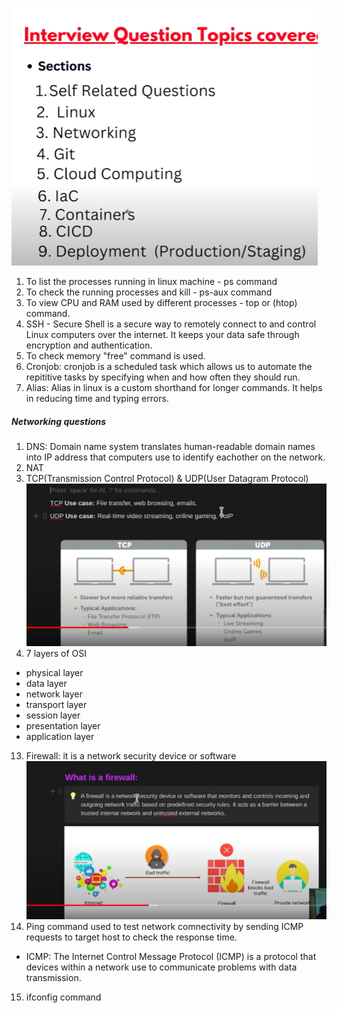 ![preview](images/interview%20topics.png)
1. To list the processes running in linux machine - ps command
2. To check the running processes and kill - ps-aux command
3. To view CPU and RAM used by different processes - top or (htop) command.
4. SSH - Secure Shell is a secure way to remotely connect to and control Linux computers over the internet. It keeps your data safe through encryption and authentication.
5. To check memory "free" command is used.
6. Cronjob: cronjob is a scheduled task which allows us to automate the repititive tasks by specifying when and how often they should run.
7. Alias: Alias in linux is a custom shorthand for longer commands. It helps in reducing time and typing errors.
##### Networking questions
1. DNS: Domain name system translates human-readable domain names into IP address that computers use to identify eachother on the network.
10. NAT
11. TCP(Transmission Control Protocol) & UDP(User Datagram Protocol)
![preview](Images/Tcp_udp.png)
12. 7 layers of OSI
* physical layer
* data layer
* network layer
* transport layer
* session layer
* presentation layer
* application layer
13. Firewall: it is a network security device or software 
![preview](Images/firewall.png)
14. Ping command used to test network comnectivity by sending ICMP requests to target host to check the response time.
* ICMP: The Internet Control Message Protocol (ICMP) is a protocol that devices within a network use to communicate problems with data transmission.
15. ifconfig command